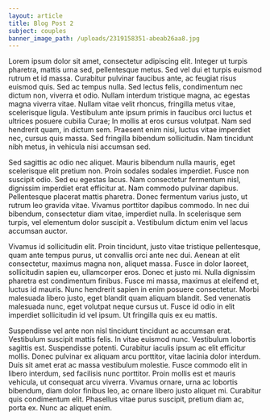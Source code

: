 ```yaml
---
layout: article
title: Blog Post 2
subject: couples
banner_image_path: /uploads/2319158351-abeab26aa8.jpg
---
```



Lorem ipsum dolor sit amet, consectetur adipiscing elit. Integer ut turpis pharetra, mattis urna sed, pellentesque metus. Sed vel dui et turpis euismod rutrum et id massa. Curabitur pulvinar faucibus ante, ac feugiat risus euismod quis. Sed ac tempus nulla. Sed lectus felis, condimentum nec dictum non, viverra et odio. Nullam interdum tristique magna, ac egestas magna viverra vitae. Nullam vitae velit rhoncus, fringilla metus vitae, scelerisque ligula. Vestibulum ante ipsum primis in faucibus orci luctus et ultrices posuere cubilia Curae; In mollis at eros cursus volutpat. Nam sed hendrerit quam, in dictum sem. Praesent enim nisi, luctus vitae imperdiet nec, cursus quis massa. Sed fringilla bibendum sollicitudin. Nam tincidunt nibh metus, in vehicula nisi accumsan sed.

Sed sagittis ac odio nec aliquet. Mauris bibendum nulla mauris, eget scelerisque elit pretium non. Proin sodales sodales imperdiet. Fusce non suscipit odio. Sed eu egestas lacus. Nam consectetur fermentum nisl, dignissim imperdiet erat efficitur at. Nam commodo pulvinar dapibus. Pellentesque placerat mattis pharetra. Donec fermentum varius justo, ut rutrum leo gravida vitae. Vivamus porttitor dapibus commodo. In nec dui bibendum, consectetur diam vitae, imperdiet nulla. In scelerisque sem turpis, vel elementum dolor suscipit a. Vestibulum dictum enim vel lacus accumsan auctor.

Vivamus id sollicitudin elit. Proin tincidunt, justo vitae tristique pellentesque, quam ante tempus purus, ut convallis orci ante nec dui. Aenean at elit consectetur, maximus magna non, aliquet massa. Fusce in dolor laoreet, sollicitudin sapien eu, ullamcorper eros. Donec et justo mi. Nulla dignissim pharetra est condimentum finibus. Fusce mi massa, maximus at eleifend et, luctus id mauris. Nunc hendrerit sapien in enim posuere consectetur. Morbi malesuada libero justo, eget blandit quam aliquam blandit. Sed venenatis malesuada nunc, eget volutpat neque cursus ut. Fusce id odio in elit imperdiet sollicitudin id vel ipsum. Ut fringilla quis ex eu mattis.

Suspendisse vel ante non nisl tincidunt tincidunt ac accumsan erat. Vestibulum suscipit mattis felis. In vitae euismod nunc. Vestibulum lobortis sagittis est. Suspendisse potenti. Curabitur iaculis ipsum ac elit efficitur mollis. Donec pulvinar ex aliquam arcu porttitor, vitae lacinia dolor interdum. Duis sit amet erat ac massa vestibulum molestie. Fusce commodo elit in libero interdum, sed facilisis nunc porttitor. Proin mollis est et mauris vehicula, ut consequat arcu viverra. Vivamus ornare, urna ac lobortis bibendum, diam dolor finibus leo, ac ornare libero justo aliquet mi. Curabitur quis condimentum elit. Phasellus vitae purus suscipit, pretium diam ac, porta ex. Nunc ac aliquet enim.